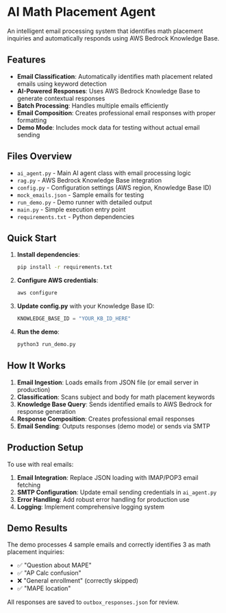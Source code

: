 # AI Math Placement Agent

An intelligent email processing system that identifies math placement inquiries and automatically responds using AWS Bedrock Knowledge Base.

## Features

- **Email Classification**: Automatically identifies math placement related emails using keyword detection
- **AI-Powered Responses**: Uses AWS Bedrock Knowledge Base to generate contextual responses
- **Batch Processing**: Handles multiple emails efficiently
- **Email Composition**: Creates professional email responses with proper formatting
- **Demo Mode**: Includes mock data for testing without actual email sending

## Files Overview

- `ai_agent.py` - Main AI agent class with email processing logic
- `rag.py` - AWS Bedrock Knowledge Base integration
- `config.py` - Configuration settings (AWS region, Knowledge Base ID)
- `mock_emails.json` - Sample emails for testing
- `run_demo.py` - Demo runner with detailed output
- `main.py` - Simple execution entry point
- `requirements.txt` - Python dependencies

## Quick Start

1. **Install dependencies**:
   ```bash
   pip install -r requirements.txt
   ```

2. **Configure AWS credentials**:
   ```bash
   aws configure
   ```

3. **Update config.py** with your Knowledge Base ID:
   ```python
   KNOWLEDGE_BASE_ID = "YOUR_KB_ID_HERE"
   ```

4. **Run the demo**:
   ```bash
   python3 run_demo.py
   ```

## How It Works

1. **Email Ingestion**: Loads emails from JSON file (or email server in production)
2. **Classification**: Scans subject and body for math placement keywords
3. **Knowledge Base Query**: Sends identified emails to AWS Bedrock for response generation
4. **Response Composition**: Creates professional email responses
5. **Email Sending**: Outputs responses (demo mode) or sends via SMTP

## Production Setup

To use with real emails:

1. **Email Integration**: Replace JSON loading with IMAP/POP3 email fetching
2. **SMTP Configuration**: Update email sending credentials in `ai_agent.py`
3. **Error Handling**: Add robust error handling for production use
4. **Logging**: Implement comprehensive logging system

## Demo Results

The demo processes 4 sample emails and correctly identifies 3 as math placement inquiries:
- ✅ "Question about MAPE" 
- ✅ "AP Calc confusion"
- ❌ "General enrollment" (correctly skipped)
- ✅ "MAPE location"

All responses are saved to `outbox_responses.json` for review.